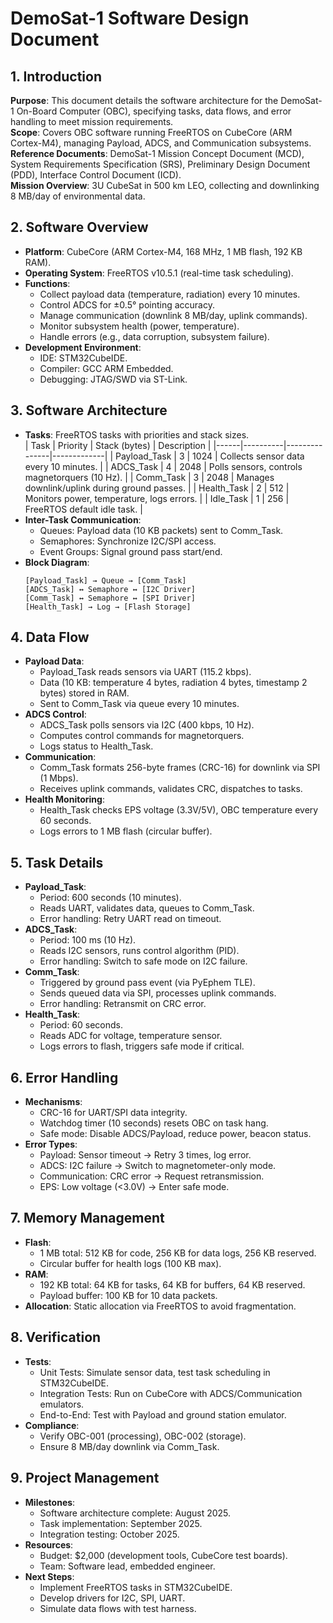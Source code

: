 # DemoSat-1 Software Design Document

## 1. Introduction
**Purpose**: This document details the software architecture for the DemoSat-1 On-Board Computer (OBC), specifying tasks, data flows, and error handling to meet mission requirements.  
**Scope**: Covers OBC software running FreeRTOS on CubeCore (ARM Cortex-M4), managing Payload, ADCS, and Communication subsystems.  
**Reference Documents**: DemoSat-1 Mission Concept Document (MCD), System Requirements Specification (SRS), Preliminary Design Document (PDD), Interface Control Document (ICD).  
**Mission Overview**: 3U CubeSat in 500 km LEO, collecting and downlinking 8 MB/day of environmental data.

## 2. Software Overview
- **Platform**: CubeCore (ARM Cortex-M4, 168 MHz, 1 MB flash, 192 KB RAM).  
- **Operating System**: FreeRTOS v10.5.1 (real-time task scheduling).  
- **Functions**:  
  - Collect payload data (temperature, radiation) every 10 minutes.  
  - Control ADCS for ±0.5° pointing accuracy.  
  - Manage communication (downlink 8 MB/day, uplink commands).  
  - Monitor subsystem health (power, temperature).  
  - Handle errors (e.g., data corruption, subsystem failure).  
- **Development Environment**:  
  - IDE: STM32CubeIDE.  
  - Compiler: GCC ARM Embedded.  
  - Debugging: JTAG/SWD via ST-Link.

## 3. Software Architecture
- **Tasks**: FreeRTOS tasks with priorities and stack sizes.  
  | Task | Priority | Stack (bytes) | Description |
  |------|----------|---------------|-------------|
  | Payload_Task | 3 | 1024 | Collects sensor data every 10 minutes. |
  | ADCS_Task | 4 | 2048 | Polls sensors, controls magnetorquers (10 Hz). |
  | Comm_Task | 3 | 2048 | Manages downlink/uplink during ground passes. |
  | Health_Task | 2 | 512 | Monitors power, temperature, logs errors. |
  | Idle_Task | 1 | 256 | FreeRTOS default idle task. |
- **Inter-Task Communication**:  
  - Queues: Payload data (10 KB packets) sent to Comm_Task.  
  - Semaphores: Synchronize I2C/SPI access.  
  - Event Groups: Signal ground pass start/end.  
- **Block Diagram**:  
  ```
  [Payload_Task] → Queue → [Comm_Task]
  [ADCS_Task] ↔ Semaphore ↔ [I2C Driver]
  [Comm_Task] ↔ Semaphore ↔ [SPI Driver]
  [Health_Task] → Log → [Flash Storage]
  ```

## 4. Data Flow
- **Payload Data**:  
  - Payload_Task reads sensors via UART (115.2 kbps).  
  - Data (10 KB: temperature 4 bytes, radiation 4 bytes, timestamp 2 bytes) stored in RAM.  
  - Sent to Comm_Task via queue every 10 minutes.  
- **ADCS Control**:  
  - ADCS_Task polls sensors via I2C (400 kbps, 10 Hz).  
  - Computes control commands for magnetorquers.  
  - Logs status to Health_Task.  
- **Communication**:  
  - Comm_Task formats 256-byte frames (CRC-16) for downlink via SPI (1 Mbps).  
  - Receives uplink commands, validates CRC, dispatches to tasks.  
- **Health Monitoring**:  
  - Health_Task checks EPS voltage (3.3V/5V), OBC temperature every 60 seconds.  
  - Logs errors to 1 MB flash (circular buffer).

## 5. Task Details
- **Payload_Task**:  
  - Period: 600 seconds (10 minutes).  
  - Reads UART, validates data, queues to Comm_Task.  
  - Error handling: Retry UART read on timeout.  
- **ADCS_Task**:  
  - Period: 100 ms (10 Hz).  
  - Reads I2C sensors, runs control algorithm (PID).  
  - Error handling: Switch to safe mode on I2C failure.  
- **Comm_Task**:  
  - Triggered by ground pass event (via PyEphem TLE).  
  - Sends queued data via SPI, processes uplink commands.  
  - Error handling: Retransmit on CRC error.  
- **Health_Task**:  
  - Period: 60 seconds.  
  - Reads ADC for voltage, temperature sensor.  
  - Logs errors to flash, triggers safe mode if critical.

## 6. Error Handling
- **Mechanisms**:  
  - CRC-16 for UART/SPI data integrity.  
  - Watchdog timer (10 seconds) resets OBC on task hang.  
  - Safe mode: Disable ADCS/Payload, reduce power, beacon status.  
- **Error Types**:  
  - Payload: Sensor timeout → Retry 3 times, log error.  
  - ADCS: I2C failure → Switch to magnetometer-only mode.  
  - Communication: CRC error → Request retransmission.  
  - EPS: Low voltage (<3.0V) → Enter safe mode.

## 7. Memory Management
- **Flash**:  
  - 1 MB total: 512 KB for code, 256 KB for data logs, 256 KB reserved.  
  - Circular buffer for health logs (100 KB max).  
- **RAM**:  
  - 192 KB total: 64 KB for tasks, 64 KB for buffers, 64 KB reserved.  
  - Payload buffer: 100 KB for 10 data packets.  
- **Allocation**: Static allocation via FreeRTOS to avoid fragmentation.

## 8. Verification
- **Tests**:  
  - Unit Tests: Simulate sensor data, test task scheduling in STM32CubeIDE.  
  - Integration Tests: Run on CubeCore with ADCS/Communication emulators.  
  - End-to-End: Test with Payload and ground station emulator.  
- **Compliance**:  
  - Verify OBC-001 (processing), OBC-002 (storage).  
  - Ensure 8 MB/day downlink via Comm_Task.

## 9. Project Management
- **Milestones**:  
  - Software architecture complete: August 2025.  
  - Task implementation: September 2025.  
  - Integration testing: October 2025.  
- **Resources**:  
  - Budget: $2,000 (development tools, CubeCore test boards).  
  - Team: Software lead, embedded engineer.  
- **Next Steps**:  
  - Implement FreeRTOS tasks in STM32CubeIDE.  
  - Develop drivers for I2C, SPI, UART.  
  - Simulate data flows with test harness.
